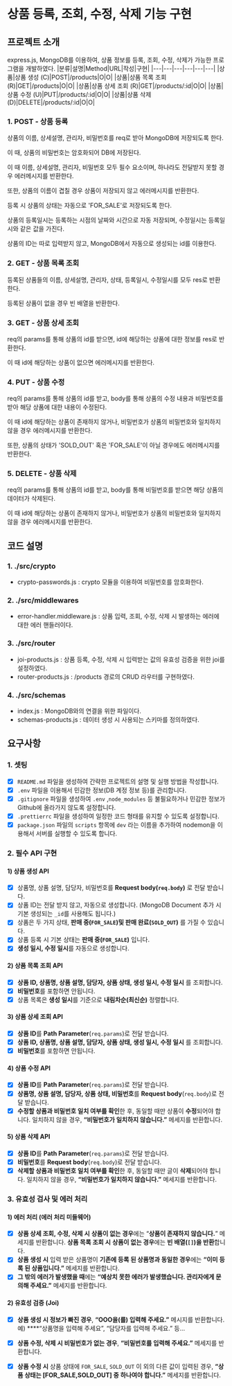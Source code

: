 # 상품 등록, 조회, 수정, 삭제 기능 구현

## 프로젝트 소개
express.js, MongoDB를 이용하여, 상품 정보를 등록, 조회, 수정, 삭제가 가능한 프로그램을 개발하였다.
|분류|설명|Method|URL|작성|구현|
|---|---|---|---|---|---|
|상품|상품 생성 (C)|POST|/products|O|O|
|상품|상품 목록 조회 (R)|GET|/products|O|O|
|상품|상품 상세 조회 (R)|GET|/products/:id|O|O|
|상품|상품 수정 (U)|PUT|/products/:id|O|O|
|상품|상품 삭제 (D)|DELETE|/products/:id|O|O|

### 1. POST - 상품 등록
상품의 이름, 상세설명, 관리자, 비밀번호를 req로 받아 MongoDB에 저장되도록 한다.

이 때, 상품의 비밀번호는 암호화되어 DB에 저장된다.

이 때 이름, 상세설명, 관리자, 비밀번호 모두 필수 요소이며, 하나라도 전달받지 못할 경우 에러메시지를 반환한다.

또한, 상품의 이름이 겹칠 경우 상품이 저장되지 않고 에러메시지를 반환한다.

등록 시 상품의 상태는 자동으로 'FOR_SALE'로 저장되도록 한다.

상품의 등록일시는 등록하는 시점의 날짜와 시간으로 자동 저장되며, 수정일시는 등록일시와 같은 값을 가진다.

상품의 ID는 따로 입력받지 않고, MongoDB에서 자동으로 생성되는 id를 이용한다.

### 2. GET - 상품 목록 조회
등록된 상품들의 이름, 상세설명, 관리자, 상태, 등록일시, 수정일시를 모두 res로 반환한다.

등록된 상품이 없을 경우 빈 배열을 반환한다.

### 3. GET - 상품 상세 조회
req의 params를 통해 상품의 id를 받으면, id에 해당하는 상품에 대한 정보를 res로 반환한다.

이 때 id에 해당하는 상품이 없으면 에러메시지를 반환한다.

### 4. PUT - 상품 수정
req의 params를 통해 상품의 id를 받고, body를 통해 상품의 수정 내용과 비밀번호를 받아 해당 상품에 대한 내용이 수정된다.

이 때 id에 해당하는 상품이 존재하지 않거나, 비밀번호가 상품의 비밀번호와 일치하지 않을 경우 에러메시지를 반환한다.

또한, 상품의 상태가 'SOLD_OUT' 혹은 'FOR_SALE'이 아닐 경우에도 에러메시지를 반환한다.

### 5. DELETE - 상품 삭제
req의 params를 통해 상품의 id를 받고, body를 통해 비밀번호를 받으면 해당 상품의 데이터가 삭제된다.

이 때 id에 해당하는 상품이 존재하지 않거나, 비밀번호가 상품의 비밀번호와 일치하지 않을 경우 에러메시지를 반환한다.

## 코드 설명
### 1. ./src/crypto
- crypto-passwords.js : crypto 모듈을 이용하여 비밀번호를 암호화한다.
### 2. ./src/middlewares
- error-handler.middleware.js : 상품 입력, 조회, 수정, 삭제 시 발생하는 에러에 대한 에러 핸들러이다.
### 3. ./src/router
- joi-products.js : 상품 등록, 수정, 삭제 시 입력받는 값의 유효성 검증을 위한 joi를 설정하였다.
- router-products.js : /products 경로의 CRUD 라우터를 구현하였다.
### 4. ./src/schemas
- index.js : MongoDB와의 연결을 위한 파일이다.
- schemas-products.js : 데이터 생성 시 사용되는 스키마를 정의하였다.

## 요구사항

### 1. 셋팅
- [x] `README.md` 파일을 생성하여 간략한 프로젝트의 설명 및 실행 방법을 작성합니다.
- [x] `.env` 파일을 이용해서 민감한 정보(DB 계정 정보 등)를 관리합니다.
- [x] `.gitignore` 파일을 생성하여 `.env` ,`node_modules` 등
불필요하거나 민감한 정보가 Github에 올라가지 않도록 설정합니다.
- [x] `.prettierrc` 파일을 생성하여 일정한 코드 형태를 유지할 수 있도록 설정합니다.
- [x] `package.json` 파일의 `scripts` 항목에 `dev` 라는 이름을 추가하여 nodemon을 이용해서 서버를 실행할 수 있도록 합니다.

### 2. 필수 API 구현

#### 1) 상품 생성 API
- [x] 상품명, 상품 설명, 담당자, 비밀번호를 **Request body(`req.body`)** 로 전달 받습니다.
- [x] 상품 ID는 전달 받지 않고, 자동으로 생성합니다. (MongoDB Document 추가 시 기본 생성되는 `_id`를 사용해도 됩니다.)
- [x] 상품은 두 가지 상태, **판매 중(`FOR_SALE`)및 판매 완료(`SOLD_OUT`)** 를 가질 수 있습니다.
- [x] 상품 등록 시 기본 상태는 **판매 중(`FOR_SALE`)** 입니다.
- [x] **생성 일시, 수정 일시**를 자동으로 생성합니다.

#### 2) 상품 목록 조회 API
- [x] **상품 ID, 상품명, 상품 설명, 담당자, 상품 상태, 생성 일시, 수정 일시** 를 조회합니다.
- [x] **비밀번호**를 포함하면 안됩니다.
- [x] 상품 목록은 **생성 일시**를 기준으로 **내림차순(최신순)** 정렬합니다.

#### 3) 상품 상세 조회 API
- [x] **상품 ID**를 **Path Parameter**(`req.params`)로 전달 받습니다.
- [x] **상품 ID, 상품명, 상품 설명, 담당자, 상품 상태, 생성 일시, 수정 일시** 를 조회합니다.
- [x] **비밀번호**를 포함하면 안됩니다.

#### 4) 상품 수정 API
- [x] **상품 ID**를 **Path Parameter**(`req.params`)로 전달 받습니다.
- [x] **상품명, 상품 설명, 담당자, 상품 상태, 비밀번호**를 **Request body**(`req.body`)로 전달 받습니다.
- [x] **수정할 상품과 비밀번호 일치 여부를 확인**한 후, 동일할 때만 상품이 **수정**되어야 합니다. 일치하지 않을 경우, **“비밀번호가 일치하지 않습니다.”** 메세지를 반환합니다.

#### 5) 상품 삭제 API
- [x] **상품 ID**를 **Path Parameter**(`req.params`)로 전달 받습니다.
- [x] **비밀번호**를 **Request body**(`req.body`)로 전달 받습니다.
- [x] **삭제할 상품과 비밀번호 일치 여부를 확인**한 후, 동일할 때만 글이 **삭제**되어야 합니다. 일치하지 않을 경우, **“비밀번호가 일치하지 않습니다.”** 메세지를 반환합니다.

### 3. 유효성 검사 및 에러 처리
#### 1) 에러 처리 (에러 처리 미들웨어)

- [x] **상품 상세 조회, 수정, 삭제 시** **상품이 없는 경우**에는 “**상품이 존재하지 않습니다.**” 메세지를 반환합니다. **상품 목록 조회 시** **상품이 없는 경우**에는 **빈 배열(`[]`)을 반환**합니다.
- [x] **상품 생성 시** 입력 받은 상품명이 **기존에 등록 된 상품명과 동일한 경우**에는 **“이미 등록 된 상품입니다.”** 메세지를 반환합니다.
- [x] **그 밖의 에러가 발생했을 때**에는 **“예상치 못한 에러가 발생했습니다. 관리자에게 문의해 주세요.”** 메세지를 반환합니다.

#### 2) 유효성 검증 (Joi)

- [x] **상품 생성 시 정보가 빠진 경우**, **“OOO을(를) 입력해 주세요.”** 메시지를 반환합니다.
예) ****“상품명을 입력해 주세요”, “담당자를 입력해 주세요.” 등…
- [x] **상품 수정, 삭제 시 비밀번호가 없는 경우**, **“비밀번호를 입력해 주세요.”** 메세지를 반환합니다.
- [x] **상품 수정 시** 상품 상태에 `FOR_SALE`, `SOLD_OUT` 이 외의 다른 값이 입력된 경우, **“상품 상태는 [FOR_SALE,SOLD_OUT] 중 하나여야 합니다.”** 메세지를 반환합니다.

